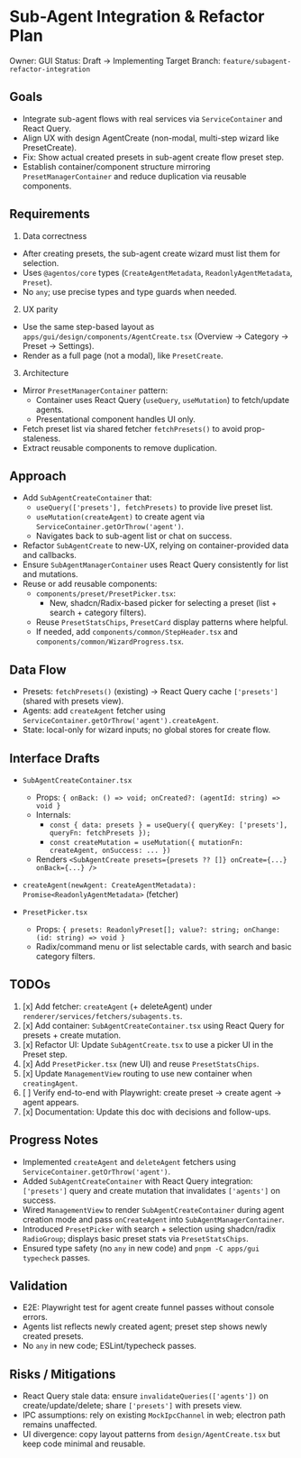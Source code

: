 # Sub-Agent Integration & Refactor Plan

Owner: GUI
Status: Draft → Implementing
Target Branch: `feature/subagent-refactor-integration`

## Goals

- Integrate sub-agent flows with real services via `ServiceContainer` and React Query.
- Align UX with design AgentCreate (non-modal, multi-step wizard like PresetCreate).
- Fix: Show actual created presets in sub-agent create flow preset step.
- Establish container/component structure mirroring `PresetManagerContainer` and reduce duplication via reusable components.

## Requirements

1) Data correctness
- After creating presets, the sub-agent create wizard must list them for selection.
- Uses `@agentos/core` types (`CreateAgentMetadata`, `ReadonlyAgentMetadata`, `Preset`).
- No `any`; use precise types and type guards when needed.

2) UX parity
- Use the same step-based layout as `apps/gui/design/components/AgentCreate.tsx` (Overview → Category → Preset → Settings).
- Render as a full page (not a modal), like `PresetCreate`.

3) Architecture
- Mirror `PresetManagerContainer` pattern:
  - Container uses React Query (`useQuery`, `useMutation`) to fetch/update agents.
  - Presentational component handles UI only.
- Fetch preset list via shared fetcher `fetchPresets()` to avoid prop-staleness.
- Extract reusable components to remove duplication.

## Approach

- Add `SubAgentCreateContainer` that:
  - `useQuery(['presets'], fetchPresets)` to provide live preset list.
  - `useMutation(createAgent)` to create agent via `ServiceContainer.getOrThrow('agent')`.
  - Navigates back to sub-agent list or chat on success.
- Refactor `SubAgentCreate` to new-UX, relying on container-provided data and callbacks.
- Ensure `SubAgentManagerContainer` uses React Query consistently for list and mutations.
- Reuse or add reusable components:
  - `components/preset/PresetPicker.tsx`: 
    - New, shadcn/Radix-based picker for selecting a preset (list + search + category filters).
  - Reuse `PresetStatsChips`, `PresetCard` display patterns where helpful.
  - If needed, add `components/common/StepHeader.tsx` and `components/common/WizardProgress.tsx`.

## Data Flow

- Presets: `fetchPresets()` (existing) → React Query cache `['presets']` (shared with presets view).
- Agents: add `createAgent` fetcher using `ServiceContainer.getOrThrow('agent').createAgent`.
- State: local-only for wizard inputs; no global stores for create flow.

## Interface Drafts

- `SubAgentCreateContainer.tsx`
  - Props: `{ onBack: () => void; onCreated?: (agentId: string) => void }`
  - Internals:
    - `const { data: presets } = useQuery({ queryKey: ['presets'], queryFn: fetchPresets });`
    - `const createMutation = useMutation({ mutationFn: createAgent, onSuccess: ... })`
  - Renders `<SubAgentCreate presets={presets ?? []} onCreate={...} onBack={...} />`

- `createAgent(newAgent: CreateAgentMetadata): Promise<ReadonlyAgentMetadata>` (fetcher)

- `PresetPicker.tsx`
  - Props: `{ presets: ReadonlyPreset[]; value?: string; onChange: (id: string) => void }`
  - Radix/command menu or list selectable cards, with search and basic category filters.

## TODOs

1. [x] Add fetcher: `createAgent` (+ deleteAgent) under `renderer/services/fetchers/subagents.ts`.
2. [x] Add container: `SubAgentCreateContainer.tsx` using React Query for presets + create mutation.
3. [x] Refactor UI: Update `SubAgentCreate.tsx` to use a picker UI in the Preset step.
4. [x] Add `PresetPicker.tsx` (new UI) and reuse `PresetStatsChips`.
5. [x] Update `ManagementView` routing to use new container when `creatingAgent`.
6. [ ] Verify end-to-end with Playwright: create preset → create agent → agent appears.
7. [x] Documentation: Update this doc with decisions and follow-ups.

## Progress Notes

- Implemented `createAgent` and `deleteAgent` fetchers using `ServiceContainer.getOrThrow('agent')`.
- Added `SubAgentCreateContainer` with React Query integration: `['presets']` query and create mutation that invalidates `['agents']` on success.
- Wired `ManagementView` to render `SubAgentCreateContainer` during agent creation mode and pass `onCreateAgent` into `SubAgentManagerContainer`.
- Introduced `PresetPicker` with search + selection using shadcn/radix `RadioGroup`; displays basic preset stats via `PresetStatsChips`.
- Ensured type safety (no `any` in new code) and `pnpm -C apps/gui typecheck` passes.

## Validation

- E2E: Playwright test for agent create funnel passes without console errors.
- Agents list reflects newly created agent; preset step shows newly created presets.
- No `any` in new code; ESLint/typecheck passes.

## Risks / Mitigations

- React Query stale data: ensure `invalidateQueries(['agents'])` on create/update/delete; share `['presets']` with presets view.
- IPC assumptions: rely on existing `MockIpcChannel` in web; electron path remains unaffected.
- UI divergence: copy layout patterns from `design/AgentCreate.tsx` but keep code minimal and reusable.
